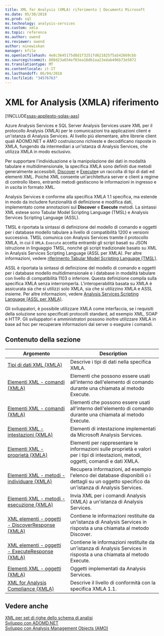 ```yaml
---
title: XML for Analysis (XMLA) riferimento | Documenti Microsoft
ms.date: 05/30/2018
ms.prod: sql
ms.technology: analysis-services
ms.custom: xmla
ms.topic: reference
ms.author: owend
ms.reviewer: owend
author: minewiskan
manager: kfile
ms.openlocfilehash: 4e8c3645175d8d1f3251fd621825f5a542669cbb
ms.sourcegitcommit: 808d23a654ef03ea16db1aa23edab496b73e5072
ms.translationtype: MT
ms.contentlocale: it-IT
ms.lasthandoff: 06/04/2018
ms.locfileid: "34576763"
---
```

# <a name="xml-for-analysis--xmla-reference"></a>XML for Analysis (XMLA) riferimento
[!INCLUDE[ssas-appliesto-sqlas-aas](../../includes/ssas-appliesto-sqlas-aas.md)]   

Azure Analysis Services e SQL Server Analysis Services usare XML per il protocollo Analysis (XMLA) per le comunicazioni tra applicazioni client e un'istanza di Analysis Services. Al livello più elementare, altre librerie client quali ADOMD.NET e AMO costruiscono richieste e decodificano risposte in XMLA, fungendo da intermediari a un'istanza di Analysis Services, che utilizza XMLA in modo esclusivo.  
  
 Per supportare l'individuazione e la manipolazione dei dati in modalità tabulare e multidimensionale, la specifica XMLA sono definiti due metodi generalmente accessibili, [Discover](../../analysis-services/xmla/xml-elements-methods-discover.md) e [Execute](../../analysis-services/xmla/xml-elements-methods-execute.md)e un raccolta di tipi di dati ed elementi XML. Poiché XML consente un'architettura server e client a regime di controllo libero, entrambi metodi gestiscono le informazioni in ingresso e in uscita in formato XML. 

Analysis Services è conforme alla specifica XMLA 1.1 specifica, ma estende in modo da includere funzionalità di definizione e modifica dati, implementato come annotazioni sul **Discover** e **Execute** metodi. La sintassi XML estese sono Tabular Model Scripting Language (TMSL) e Analysis Services Scripting Language (ASSL). 

TMSL è riportata la sintassi di definizione del modello di comando e oggetti per i database modello tabulare a livello di compatibilità 1200 e versioni successiva. TMSL comunica con Analysis Services tramite il protocollo XMLA, in cui il `XMLA.Execute` accetta entrambi gli script basati su JSON istruzione in linguaggio TMSL, nonché gli script tradizionale basato su XML in Analysis Services Scripting Language (ASSL per XMLA). Per altre informazioni, vedere [riferimento Tabular Model Scripting Language (TMSL)](../tabular-model-scripting-language-tmsl-reference.md).

ASSL è riportata la sintassi di definizione del modello di comando e oggetti per i database modello multidimensionale e i database in modalità tabulare con livello di compatibilità 1103 o inferiore. Questa definizione compila sulla specifica XMLA senza interromperla. L'interoperabilità basata su XMLA è assicurata sia che si utilizzi solo XMLA, sia che si utilizzino XMLA e ASSL insieme. Per altre informazioni, vedere [Analysis Services Scripting Language (ASSL per XMLA)](../scripting/analysis-services-scripting-language-assl-for-xmla.md).
  
 Gli sviluppatori, è possibile utilizzare XMLA come interfaccia, se i requisiti della soluzione sono specificati protocolli standard, ad esempio XML, SOAP e HTTP. Gli sviluppatori e amministratori possono inoltre utilizzare XMLA in base ad hoc per recuperare informazioni dal server o eseguire i comandi. 
  
## <a name="in-this-section"></a>Contenuto della sezione  
  
|Argomento|Description|  
|-----------|-----------------|  
|[Tipi di dati XML (XMLA)](../../analysis-services/xmla/xml-data-types/xml-data-types-xmla.md)|Descrive i tipi di dati nella specifica XMLA.|  
|[Elementi XML - comandi (XMLA)](../../analysis-services/xmla/xml-elements-commands/xml-elements-commands.md)|Elementi che possono essere usati all'interno dell'elemento di comando durante una chiamata al metodo Execute.|  
|[Elementi XML - comandi (XMLA)](../../analysis-services/xmla/xml-elements-commands/xml-elements-commands.md)|Elementi che possono essere usati all'interno dell'elemento di comando durante una chiamata al metodo Execute.|  
|[Elementi XML - intestazioni (XMLA)](../../analysis-services/xmla/xml-elements-headers/xml-elements-headers.md)| Elementi di intestazione implementati da Microsoft Analysis Services.|  
|[Elementi XML - proprietà (XMLA)](../../analysis-services/xmla/xml-elements-properties/xml-elements-properties.md)| Elementi per rappresentare le informazioni sulle proprietà e valori per i tipi di intestazioni, metodi, oggetti, comandi e dati XMLA.|  
|[Elementi XML - metodi - individuare (XMLA)](../../analysis-services/xmla/xml-elements-methods-discover.md)| Recupera informazioni, ad esempio l'elenco dei database disponibili o i dettagli su un oggetto specifico da un'istanza di Analysis Services.|  
|[Elementi XML - metodi - esecuzione (XMLA)](../../analysis-services/xmla/xml-elements-methods-execute.md)| Invia XML per i comandi Analysis (XMLA) a un'istanza di Analysis Services.|  
|[XML elementi - oggetti - DiscoverResponse (XMLA)](../../analysis-services/xmla/xml-elements-objects-discoverresponse.md)| Contiene le informazioni restituite da un'istanza di Analysis Services in risposta a una chiamata al metodo Discover.|  
|[XML elementi - oggetti - ExecuteResponse (XMLA)](../../analysis-services/xmla/xml-elements-objects-executeresponse.md)| Contiene le informazioni restituite da un'istanza di Analysis Services in risposta a una chiamata al metodo Execute.|  
|[Elementi XML - oggetti (XMLA)](../../analysis-services/xmla/xml-elements-objects.md)| Oggetti implementati da Analysis Services.|  
|[XML for Analysis Compliance (XMLA)](../../analysis-services/xmla/xml-for-analysis-compliance-xmla.md)|Descrive il livello di conformità con la specifica XMLA 1.1.|  
  
## <a name="see-also"></a>Vedere anche
 [XML per set di righe dello schema di analisi](../../analysis-services/schema-rowsets/xml/xml-for-analysis-schema-rowsets.md)  
 [Sviluppo con ADOMD.NET](../../analysis-services/multidimensional-models/adomd-net/developing-with-adomd-net.md)  
 [Sviluppo con Analysis Management Objects &#40;AMO&#41;](../../analysis-services/multidimensional-models/analysis-management-objects/developing-with-analysis-management-objects-amo.md)  
